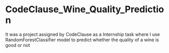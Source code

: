 # CodeClause_Wine_Quality_Prediction
It was a project assigned by CodeClause as a Internship task where I use RandomForestClassifier model to predict whether the quality of a wine is good or not

